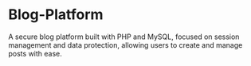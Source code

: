 # Blog-Platform
A secure blog platform built with PHP and MySQL, focused on session management and data protection, allowing users to create and manage posts with ease.
